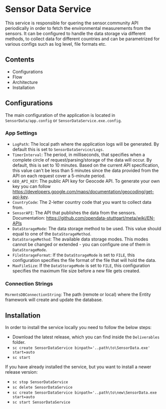 # Sensor Data Service
This service is responsible for quering the sensor.community API periodically in order to fetch the environmental measurements from the sensors. It can be configured to handle the data storage via different methods, to collect data for different countries and can be parametrized for various configs such as log level, file formats etc.

## Contents
- Configurations
- Flow
- Architecture
- Installation

## Configurations
The main configuration of the application is located in `SensorData/app.config` or `SensorDataService.exe.config`.
### App Settings
- `LogPath`: The local path where the application logs will be generated. By default this is set to `SensorDataService/Logs`.
- `TimerInterval`: The period, in milliseconds, that specifies when a complete circle of request/parsing/storage of the data will occur. By default, this is set to 10 minutes. Based on the current API specification, this value can't be less than 5 minutes since the data provided from the API on each request cover a 5-minute period.
- `GEO_API_KEY`: The public API key for Geocode API. To generate your own key you can follow https://developers.google.com/maps/documentation/geocoding/get-api-key.
- `CountryCode`: The 2-letter country code that you want to collect data from.
- `SensorAPI`: The API that publishes the data from the sensors. Documentation: https://github.com/opendata-stuttgart/meta/wiki/EN-APIs
- `DataStorageMode`: The data storage method to be used. This value should equal to one of the `DataStorageMethod`.
- `DataStorageMethod`: The available data storage modes. This modes cannot be changed or extended - you can configure one of them in `DataStorageMode`.
- `FileStorageFormat`: If the `DataStorageMode` is set to `FILE`, this configuration specifies the file format of the file that will hold the data.
- `MaxFileSize`: If the `DataStorageMode` is set to `FILE`, this configuration specifies the maximum file size before a new file gets created.

### Connection Strings
`MsrmntsDBConnectionString`: The path (remote or local) where the Entity framework will create and update the database.

## Installation
In order to install the service locally you need to follow the below steps:
- Download the latest release, which you can find inside the `Deliverables` folder.
- `sc create SensorDataService binpath='..path\to\SensorData.exe' start=auto`
- `sc start`

If you have already installed the service, but you want to install a newer release version:
- `sc stop SensorDataService`
- `sc delete SensorDataService`
- `sc create SensorDataService binpath='..path\to\new\SensorData.exe start=auto`
- `sc start SensorDataService`